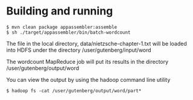 # Building and running

    $ mvn clean package appassembler:assemble
    $ sh ./target/appassembler/bin/batch-wordcount

The file in the local directory, data/nietzsche-chapter-1.txt will be loaded 
into HDFS under the directory /user/gutenberg/input/word

The wordcount MapReduce job will put its results in the directory
/user/gutenberg/output/word

You can view the output by using the hadoop command line utility

    $ hadoop fs -cat /user/gutenberg/output/word/part*



